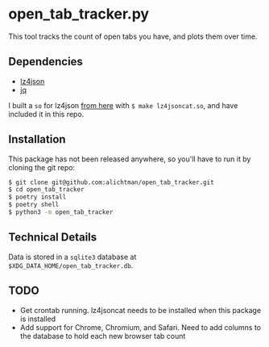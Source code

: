 # open_tab_tracker.py

This tool tracks the count of open tabs you have, and plots them over time.

## Dependencies

-   [lz4json](https://github.com/andikleen/lz4json)
-   [jq](https://github.com/jqlang/jq)

I built a `so` for lz4json [from here](https://github.com/alichtman/lz4json/tree/master) with `$ make lz4jsoncat.so`, and have included it in this repo.

## Installation

This package has not been released anywhere, so you'll have to run it by cloning the git repo:

```bash
$ git clone git@github.com:alichtman/open_tab_tracker.git
$ cd open_tab_tracker
$ poetry install
$ poetry shell
$ python3 -m open_tab_tracker
```

## Technical Details

Data is stored in a `sqlite3` database at `$XDG_DATA_HOME/open_tab_tracker.db`.

## TODO

-   Get crontab running. lz4jsoncat needs to be installed when this package is installed
-   Add support for Chrome, Chromium, and Safari. Need to add columns to the database to hold each new browser tab count
